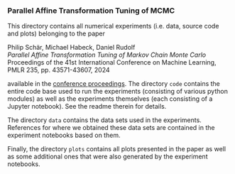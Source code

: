 ### Parallel Affine Transformation Tuning of MCMC

This directory contains all numerical experiments (i.e. data, source code and plots) belonging to the paper

Philip Schär, Michael Habeck, Daniel Rudolf  
*Parallel Affine Transformation Tuning of Markov Chain Monte Carlo*  
Proceedings of the 41st International Conference on Machine Learning,  
PMLR 235, pp. 43571-43607, 2024  

available in the [conference proceedings](https://proceedings.mlr.press/v235/schar24a.html). The directory $\texttt{code}$ contains the entire code base used to run the experiments (consisting of various python modules) as well as the experiments themselves (each consisting of a Jupyter notebook). See the readme therein for details.

The directory $\texttt{data}$ contains the data sets used in the experiments. References for where we obtained these data sets are contained in the experiment notebooks based on them.

Finally, the directory $\texttt{plots}$ contains all plots presented in the paper as well as some additional ones that were also generated by the experiment notebooks.
